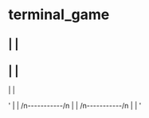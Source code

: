 # terminal_game

   |   |   
-----------
   |   |   
-----------
   |   |   

'  |   |   /n-----------/n  |   |   /n-----------/n  |   |   '
